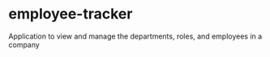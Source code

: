 # employee-tracker
Application to view and manage the departments, roles, and employees in a company
